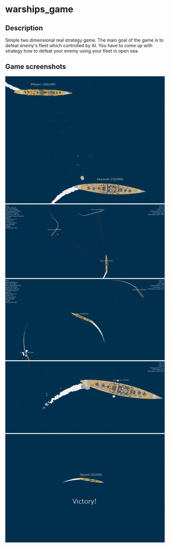 # warships_game
## Description
Simple two dimensional real strategy game. 
The main goal of the game is to defeat enemy's fleet which controlled by AI. You have to come up with strategy how to defeat your enemy using your fleet in open sea.
## Game screenshots
![screenshot1](https://github.com/KonradGmy/warships_game/blob/main/Screenshots/s1.png)
![screenshot2](https://github.com/KonradGmy/warships_game/blob/main/Screenshots/s2.png)
![screenshot3](https://github.com/KonradGmy/warships_game/blob/main/Screenshots/s3.png)
![screenshot4](https://github.com/KonradGmy/warships_game/blob/main/Screenshots/s4.png)
![screenshot5](https://github.com/KonradGmy/warships_game/blob/main/Screenshots/s5.png)
